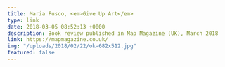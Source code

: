 ```yaml
---
title: Maria Fusco, <em>Give Up Art</em>
type: link
date: 2018-03-05 08:52:13 +0000
description: Book review published in Map Magazine (UK), March 2018
link: https://mapmagazine.co.uk/
img: "/uploads/2018/02/22/ok-682x512.jpg"
featured: false
---
```

